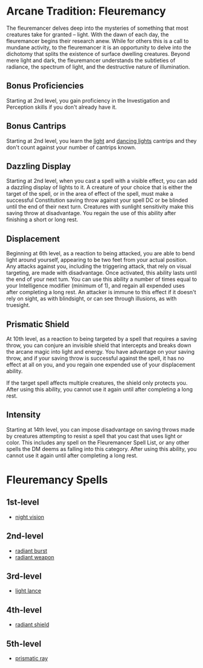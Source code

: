 # Arcane Tradition: Fleuremancy
The fleuremancer delves deep into the mysteries of something that most creatures take for granted – light. With the dawn of each day, the fleuremancer begins their research anew. While for others this is a call to mundane activity, to the fleuremancer it is an opportunity to delve into the dichotomy that splits the existence of surface dwelling creatures. Beyond mere light and dark, the fleuremancer understands the subtleties of radiance, the spectrum of light, and the destructive nature of illumination.

## Bonus Proficiencies
Starting at 2nd level, you gain proficiency in the Investigation and Perception skills if you don't already have it.

## Bonus Cantrips
Starting at 2nd level, you learn the [light]() and [dancing lights]() cantrips and they don't count against your number of cantrips known.

## Dazzling Display
Starting at 2nd level, when you cast a spell with a visible effect, you can add a dazzling display of lights to it. A creature of your choice that is either the target of the spell, or in the area of effect of the spell, must make a successful Constitution saving throw against your spell DC or be blinded until the end of their next turn. Creatures with sunlight sensitivity make this saving throw at disadvantage. You regain the use of this ability after finishing a short or long rest.

## Displacement
Beginning at 6th level, as a reaction to being attacked, you are able to bend light around yourself, appearing to be two feet from your actual position. Any attacks against you, including the triggering attack, that rely on visual targeting, are made with disadvantage. Once activated, this ability lasts until the end of your next tum. You can use this ability a number of times equal to your Intelligence modifier (minimum of 1), and regain all expended uses after completing a long rest. An attacker is immune to this effect if it doesn't rely on sight, as with blindsight, or can see through illusions, as with truesight.

## Prismatic Shield
At 10th level, as a reaction to being targeted by a spell that requires a saving throw, you can conjure an invisible shield that intercepts and breaks down the arcane magic into light and energy. You have advantage on your saving throw, and if your saving throw is successful against the spell, it has no effect at all on you, and you regain one expended use of your displacement ability.

If the target spell affects multiple creatures, the shield only protects you. After using this ability, you cannot use it again until after completing a long rest.

## Intensity
Starting at 14th level, you can impose disadvantage on saving throws made by creatures attempting to resist a spell that you cast that uses light or color. This includes any spell on the Fleuremancer Spell List, or any other spells the DM deems as falling into this category. After using this ability, you cannot use it again until after completing a long rest.

# Fleuremancy Spells

## 1st-level
* [night vision](../../Magic/Spells/night-vision.md)

## 2nd-level
* [radiant burst](../../Magic/Spells/radiant-burst.md)
* [radiant weapon](../../Magic/Spells/radiant-weapon.md)

## 3rd-level
* [light lance](../../Magic/Spells/light-lance.md)

## 4th-level
* [radiant shield](../../Magic/Spells/radiant-shield.md)

## 5th-level
* [prismatic ray](../../Magic/Spells/prismatic-ray.md)

